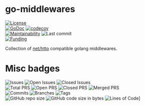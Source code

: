 # go-middlewares
[![License](https://img.shields.io/badge/License-BSD%202--Clause-blue.svg)](LICENSE)  
[![GoDoc](https://pkg.go.dev/badge/github.com/dictyBase/go-middlewares)](https://pkg.go.dev/github.com/dictyBase/go-middlewares)
[![codecov](https://codecov.io/gh/dictyBase/go-middlewares/branch/master/graph/badge.svg?token=glKGJAzk1x)](undefined)   
[![Maintainability](https://api.codeclimate.com/v1/badges/6be0548f1ca22d27fc01/maintainability)](https://codeclimate.com/github/dictyBase/go-middlewares/maintainability)
![Last commit](https://badgen.net/github/last-commit/dictyBase/go-middlewares/develop)   
[![Funding](https://badgen.net/badge/NIGMS/Rex%20L%20Chisholm,dictyBase,DCR/yellow?list=|)](https://projectreporter.nih.gov/project_info_description.cfm?aid=10024726&icde=0)

Collection of [net/http](https://golang.org/pkg/net/http/) compatible golang middlewares.


# Misc badges
![Issues](https://badgen.net/github/issues/dictyBase/go-middlewares)
![Open Issues](https://badgen.net/github/open-issues/dictyBase/go-middlewares)
![Closed Issues](https://badgen.net/github/closed-issues/dictyBase/go-middlewares)   
![Total PRS](https://badgen.net/github/prs/dictyBase/go-middlewares)
![Open PRS](https://badgen.net/github/open-prs/dictyBase/go-middlewares)
![Closed PRS](https://badgen.net/github/closed-prs/dictyBase/go-middlewares)
![Merged PRS](https://badgen.net/github/merged-prs/dictyBase/go-middlewares)   
![Commits](https://badgen.net/github/commits/dictyBase/go-middlewares/develop)
![Branches](https://badgen.net/github/branches/dictyBase/go-middlewares)
![Tags](https://badgen.net/github/tags/dictyBase/go-middlewares)   
![GitHub repo size](https://img.shields.io/github/repo-size/dictyBase/go-middlewares?style=plastic)
![GitHub code size in bytes](https://img.shields.io/github/languages/code-size/dictyBase/go-middlewares?style=plastic)
![Lines of Code](https://badgen.net/codeclimate/loc/dictyBase/go-middlewares)]
